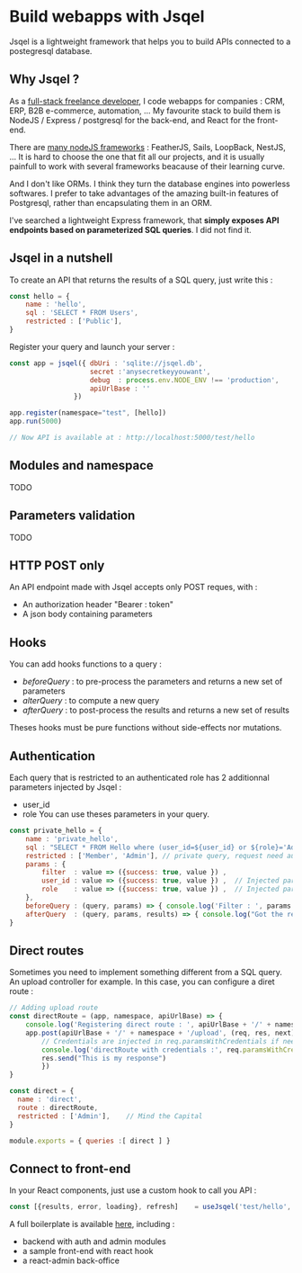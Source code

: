 # Build webapps with Jsqel

Jsqel is a lightweight framework that helps you to build APIs connected to a postegresql database.

## Why Jsqel ?

As a [full-stack freelance developer](https://camilab.co), I code webapps for companies : CRM, ERP, B2B e-commerce, automation, ... My favourite stack to build them is NodeJS / Express / postgresql for the back-end, and React for the front-end.

There are [many nodeJS frameworks](https://expressjs.com/en/resources/frameworks.html) : FeatherJS, Sails, LoopBack, NestJS, ...
It is hard to choose the one that fit all our projects, and it is usually painfull to work with several frameworks beacause of their learning curve.

And I don't like ORMs. I think they turn the database engines into powerless softwares. I prefer to take advantages of the amazing built-in features of Postgresql, rather than encapsulating them in an ORM.

I've searched a lightweight Express framework, that **simply exposes API endpoints based on parameterized SQL queries**. I did not find it.

## Jsqel in a nutshell

To create an API that returns the results of a SQL query, just write this :

```javascript
const hello = {
    name : 'hello',
    sql : 'SELECT * FROM Users',
    restricted : ['Public'],
}
```

Register your query and launch your server :
```javascript
const app = jsqel({ dbUri : 'sqlite://jsqel.db',
                    secret :'anysecretkeyyouwant',
                    debug  : process.env.NODE_ENV !== 'production',
                    apiUrlBase : ''
                })

app.register(namespace="test", [hello])
app.run(5000)

// Now API is available at : http://localhost:5000/test/hello
```

## Modules and namespace

TODO

## Parameters validation

TODO

## HTTP POST only

An API endpoint made with Jsqel accepts only POST reques, with :
- An authorization header "Bearer : token"
- A json body containing parameters

## Hooks

You can add hooks functions to a query :
- *beforeQuery* : to pre-process the parameters and returns a new set of parameters
- *alterQuery* :  to compute a new query
- *afterQuery* : to post-process the results and returns a new set of results

Theses hooks must be pure functions without side-effects nor mutations.

## Authentication

Each query that is restricted to an authenticated role has 2 additionnal parameters injected by Jsqel : 
- user_id
- role
You can use theses parameters in your query.

```javascript
const private_hello = {
    name : 'private_hello',
    sql : "SELECT * FROM Hello where (user_id=${user_id} or ${role}='Admin') and message like ${filter}", // Auto inject user_id and role
    restricted : ['Member', 'Admin'], // private query, request need authentication bearer
    params : {
        filter  : value => ({success: true, value }) ,
        user_id : value => ({success: true, value }) ,  // Injected paramter for an authenticated query (which does not contains 'Public' in restricted)
        role    : value => ({success: true, value }) ,  // Injected paramter for an authenticated query (which does not contains 'Public' in restricted)
    },
    beforeQuery : (query, params) => { console.log('Filter : ', params.filter); return params; },
    afterQuery  : (query, params, results) => { console.log("Got the result !"); return results; }, 
}
```

## Direct routes

Sometimes you need to implement something different from a SQL query. An upload controller for example. 
In this case, you can configure a diret route :
```javascript
// Adding upload route
const directRoute = (app, namespace, apiUrlBase) => {
    console.log('Registering direct route : ', apiUrlBase + '/' + namespace + '/upload')
    app.post(apiUrlBase + '/' + namespace + '/upload', (req, res, next) => {
        // Credentials are injected in req.paramsWithCredentials if needed
        console.log('directRoute with credentials :', req.paramsWithCredentials)
        res.send("This is my response")
        })
}

const direct = {
  name : 'direct',
  route : directRoute,
  restricted : ['Admin'],    // Mind the Capital
}

module.exports = { queries :[ direct ] }
```

## Connect to front-end

In your React components, just use a custom hook to call you API :
```javascript
const [{results, error, loading}, refresh]    = useJsqel('test/hello', { sendItNow:true})
```

A full boilerplate is available [here](https://github.com/Herve07h22/jsqel_boilerplate), including :
- backend with auth and admin modules
- a sample front-end with react hook
- a react-admin back-office

